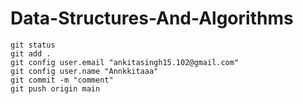 # Data-Structures-And-Algorithms
```
git status
git add .
git config user.email "ankitasingh15.102@gmail.com"
git config user.name "Annkkitaaa"
git commit -m "comment"
git push origin main
```
